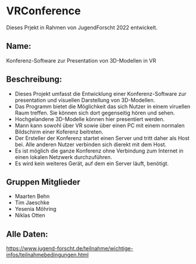 
# VRConference
Dieses Prjekt in Rahmen von JugendForscht 2022 entwickelt.

## Name:
Konferenz-Software zur Presentation von 3D-Modellen in VR

## Beschreibung:
- Dieses Projekt umfasst die Entwicklung einer Konferenz-Software zur presentation und visuellen Darstellung von 3D-Modellen.
- Das Programm bietet die Möglichkeit das sich Nutzer in einem viruellen Raum treffen. Sie können sich dort gegenseitig hören und sehen. 
- Hochgelandene 3D-Modelle können hier presentiert werden.
- Mann kann sowohl über VR sowie über einen PC mit einem normalen Bildschirm einer Koferenz beitreten.
- Der Ersteller der Konferenz startet einen Server und tritt daher als Host bei. Alle anderen Nutzer verbinden sich dierekt mit dem Host.
- Es ist möglich die ganze Konferenz ohne Verbindung zum Internet in einen lokalen Netzwerk durchzuführen.
- Es wird kein weiteres Gerät, auf dem ein Server läuft, benötigt.

## Gruppen Mitglieder
- Maarten Behn
- Tim Jaeschke
- Yesenia Möhring
- Niklas Otten

## Alle Daten:
https://www.jugend-forscht.de/teilnahme/wichtige-infos/teilnahmebedingungen.html
